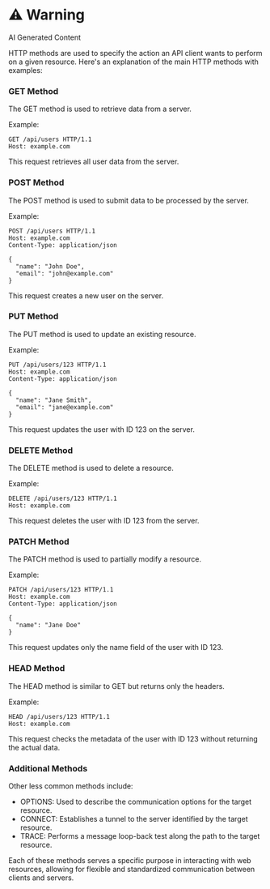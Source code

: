 <div class="warning"><h1>⚠️ Warning</h1><span>AI Generated Content</span></div>


HTTP methods are used to specify the action an API client wants to perform on a given resource. Here's an explanation of the main HTTP methods with examples:

### GET Method

The GET method is used to retrieve data from a server.

Example:
```
GET /api/users HTTP/1.1
Host: example.com
```

This request retrieves all user data from the server.

### POST Method

The POST method is used to submit data to be processed by the server.

Example:
```
POST /api/users HTTP/1.1
Host: example.com
Content-Type: application/json

{
  "name": "John Doe",
  "email": "john@example.com"
}
```

This request creates a new user on the server.

### PUT Method

The PUT method is used to update an existing resource.

Example:
```
PUT /api/users/123 HTTP/1.1
Host: example.com
Content-Type: application/json

{
  "name": "Jane Smith",
  "email": "jane@example.com"
}
```

This request updates the user with ID 123 on the server.

### DELETE Method

The DELETE method is used to delete a resource.

Example:
```
DELETE /api/users/123 HTTP/1.1
Host: example.com
```

This request deletes the user with ID 123 from the server.

### PATCH Method

The PATCH method is used to partially modify a resource.

Example:
```
PATCH /api/users/123 HTTP/1.1
Host: example.com
Content-Type: application/json

{
  "name": "Jane Doe"
}
```

This request updates only the name field of the user with ID 123.

### HEAD Method

The HEAD method is similar to GET but returns only the headers.

Example:
```
HEAD /api/users/123 HTTP/1.1
Host: example.com
```

This request checks the metadata of the user with ID 123 without returning the actual data.

### Additional Methods

Other less common methods include:

- OPTIONS: Used to describe the communication options for the target resource.
- CONNECT: Establishes a tunnel to the server identified by the target resource.
- TRACE: Performs a message loop-back test along the path to the target resource.

Each of these methods serves a specific purpose in interacting with web resources, allowing for flexible and standardized communication between clients and servers.
